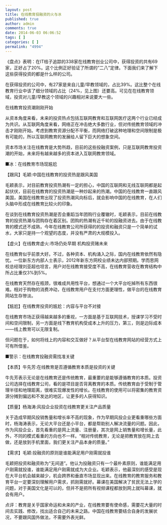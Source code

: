 ```yaml
---
layout: post
title: 在线教育投融资的火与冰
published: true
author: admin
comments: true
date: 2014-06-03 06:06:52
tags: [ ]
categories: [ ]
permalink: "4994"
---
```


  《盘点》表明：在IT桔子追踪的338家在线教育创业公司中，获得投资的共有69家，正好占了20%。这个比例正好验证了所谓的”二八”定律。下面我们来了解下这些获得投资的都是什么样的公司。



  在获得投资的公司中，有27家是来自儿童/早教领域的，占比39%。这比整个在线教育行业中该了细分领域的占比（24%，见上图）还要高。可见在在线教育领域，投资对儿童/早教这个领域的兴趣相对来说要大一些。



  在线教育投资潮刚刚开始



  从资本角度来看，未来的投资热点包括互联网教育和互联网医疗这两个行业已经成为共识。从互联网角度来看，网络正在冲击绝大多数行业，但对传统教育领域的冲击才刚刚开始。考虑到教育资源分配不平衡，而网络打破这种地理和空间限制是极有可能的，所以互联网教育的发展给人留下巨大的想象空间。



  资本市场关注在线教育是大势所趋，目前的这些投融资案例，只是互联网教育投资潮的开始，未来将有越来越多的资本进入互联网教育领域。



  ■冰：在线教育市场现尴尬



  【跟风】毛颖:中国在线教育的投资热是跟风美国



  毛颖表示，对目前教育投资热潮有一定的担心，中国的互联网和无线互联网都是起起伏伏，目前在线教育的投资热潮是一种炒起来的热潮。中国的在线教育一直跟风美国，美国在线教育出现了投资热潮风向标后，就会影响中国的在线教育，在人们头脑中形成在线教育比较火的印象。



  在谈到在线教育投资热潮是否会重蹈当年团购行业覆辙时，毛颖表示，目前在线教育的投资热潮与团购存在着区别。团购的热潮有近千轮的投融资进去。由于在线教育的模式还不成熟，今年在线教育公司所获得的的投资和融资只是一个简单的试水，大家只是持一个观望的态度，并没有严肃的大规模投入。



  【虚火】在线教育虚火:市场仍处早期 机构投资赌未来



  在线教育似乎前景大好。不过，各种资本、机构涌入之际，国内在线教育依然有隐忧。一位新东方内部人士表示，2012年新东方网校业绩未达内部预期。学而思网校总经理刘亚超也坦言，用户对在线教育接受度不高，在线教育营收在教育结构中所占比重仅3%到5%。



  在线教育天然存在瓶颈，很难成共用性平台，想通过一个大平台吃掉所有东西很难。相对于购物的消费冲动，在线教育用户在支付方面更理性，做平台的在线教育网站生存惨淡。



  【尴尬】在线教育投资的尴尬：内容与平台不对接



  在线教育市场正获得越来越多的重视，一方面是基于互联网技术，授课学习不受时间和空间限制，另一方面是线下教育机构受成本上升的压力，第三，则是边际成本――线上教育可以无限复制。



  但问题在于，如何将线上的内容和交互做好？从平台型在线教育网站的经营方式上可有所借鉴。



  ■警示：在线教育投融资需找准关键



  【本质】牛先芳:在线教育是否遵循教育本质是投资的关键



  牛先芳表示无论是在线教育还是传统教育，最重要的是能够遵循教育的本质。投资公司选择在线教育公司，看的是项目是否背离教育的本质。传统教育由于受制于管理半径和地理距离，很难实现爆发性的增长。在线教育的使用可以将密集的教育资源分摊到偏远和不发达的地区，让更多的人获得知识。



  【质量】杨海涛:风投企业投资在线教育更关注产品质量



  关于造成早期风投销售量和增长率不高的现象，作为早期风投企业更看重哪些方面时，杨海涛表示，无论大平台还是小平台，都是帮助别人解决流量的问题。因此，作为风投企业，首先看重的是网上流量、注册量，其次是网上销售量和增长量，此外，不同的模式看重的方向也不一样。“相对传统教育，无论是把教育放在网上去做，还是放到手机里面，我们更关注产品本身的质量。”



  【需求】毛颖:投融资的原则是谁能满足用户刚需就投谁



  毛颖把投资和融资称为“无间道”。他认为投融资只有一个最朴素原则，谁能满足用户刚需就投谁，谁能满足用户刚需就成为大企业。毛颖表示，他最深刻的感受是现在大平台机会越来越少，机会跨界和垂直市场显现出来。在线教育的教育服务和教育平台一定要深刻理解用户需求，抓刚需就好。幕课在美国解决了贫民无法上学的问题，对于美国文化是可以的，但并不是把所有视频课程都放到网上就叫幕课，就会有用户。



  点评：教育是关乎国家命运和未来的产业，在线教育要有使命感，需要花大量的时间去实践、修改，找出适合自己的未来之路。中国在线教育要结合自身的发展状况，不要跟风国外做法，不需要外表光鲜。
